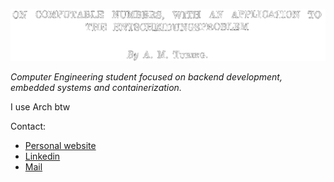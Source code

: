 ![Header](./header.png)

*Computer Engineering student focused on backend development, embedded systems and containerization.*

I use Arch btw

Contact:
- [Personal website](https://www.martindios.com)
- [Linkedin](https://www.linkedin.com/in/mart%C3%ADn-gonz%C3%A1lez-dios/)
- [Mail](mailto:gonzalezdiosmartin@gmail.com)
